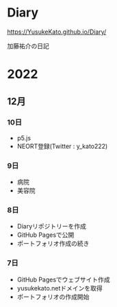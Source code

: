 # Diary

https://YusukeKato.github.io/Diary/

加藤祐介の日記

# 2022

## 12月

### 10日

- p5.js
- NEORT登録(Twitter : y_kato222)

### 9日

- 病院
- 美容院

### 8日

- Diaryリポジトリーを作成
- GitHub Pagesで公開
- ポートフォリオ作成の続き

### 7日

- GitHub Pagesでウェブサイト作成
- yusukekato.netドメインを取得
- ポートフォリオの作成開始